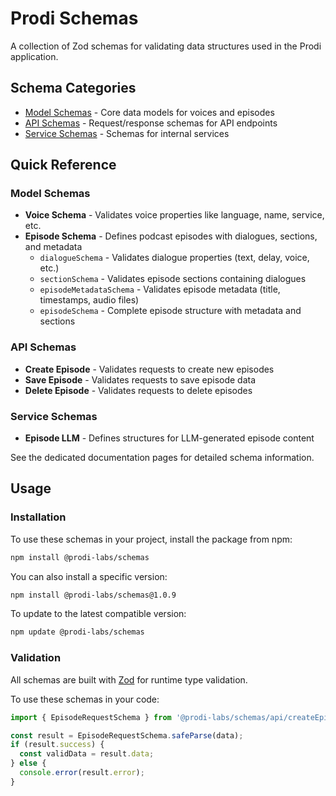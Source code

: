 # Prodi Schemas

A collection of Zod schemas for validating data structures used in the Prodi application.

## Schema Categories

- [Model Schemas](docs/model-schemas.md) - Core data models for voices and episodes
- [API Schemas](docs/api-schemas.md) - Request/response schemas for API endpoints
- [Service Schemas](docs/service-schemas.md) - Schemas for internal services

## Quick Reference

### Model Schemas
- **Voice Schema** - Validates voice properties like language, name, service, etc.
- **Episode Schema** - Defines podcast episodes with dialogues, sections, and metadata
  - `dialogueSchema` - Validates dialogue properties (text, delay, voice, etc.)
  - `sectionSchema` - Validates episode sections containing dialogues
  - `episodeMetadataSchema` - Validates episode metadata (title, timestamps, audio files)
  - `episodeSchema` - Complete episode structure with metadata and sections

### API Schemas
- **Create Episode** - Validates requests to create new episodes
- **Save Episode** - Validates requests to save episode data
- **Delete Episode** - Validates requests to delete episodes

### Service Schemas
- **Episode LLM** - Defines structures for LLM-generated episode content

See the dedicated documentation pages for detailed schema information.

## Usage

### Installation

To use these schemas in your project, install the package from npm:

```bash
npm install @prodi-labs/schemas
```

You can also install a specific version:

```bash
npm install @prodi-labs/schemas@1.0.9
```

To update to the latest compatible version:

```bash
npm update @prodi-labs/schemas
```

### Validation

All schemas are built with [Zod](https://github.com/colinhacks/zod) for runtime type validation.

To use these schemas in your code:

```typescript
import { EpisodeRequestSchema } from '@prodi-labs/schemas/api/createEpisode.schema';

const result = EpisodeRequestSchema.safeParse(data);
if (result.success) {
  const validData = result.data;
} else {
  console.error(result.error);
}
```
